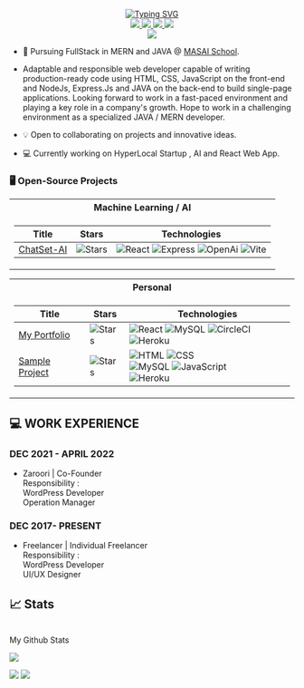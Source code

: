 <p align="center">
<a href="https://github.com/drkostas">
    <img src="https://readme-typing-svg.demolab.com?font=Georgia&size=18&duration=2000&pause=100&multiline=true&width=500&height=80&lines=Jiyauddin+Saiyad;FullStack Developer+%7C+Masai+Student+%7C+Software+Engineer;AI+%7C+Computer+Vision+%7C+Bots%7C" alt="Typing SVG" />
</a>
<br/>

<a href="https://jiyauddinsaiyad.github.io/">
    <img src="https://img.shields.io/badge/Portfolio-Jiyauddin-red?style=flat-square">
</a>  
<a href="https://drive.google.com/file/d/17k58hn7wRxX3EPdt2_otJYI6cnjGV-TB/view?usp=drivesdk">
    <img src="https://img.shields.io/badge/PDF-Resume-red?style=flat-square&logo=adobe">
</a>  
<a href="https://www.linkedin.com/in/jiyauddin-saiyad/">
    <img src="https://img.shields.io/badge/-Linkedin-blue?style=flat-square&logo=linkedin">
</a>
<a href="mailto:zeeyauddinsaiyad@gmail.com">
    <img src="https://img.shields.io/badge/-Email-red?style=flat-square&logo=gmail&logoColor=white">
</a>

<br/> 

<a href="https://github.com/JiyauddinSaiyad">
    <img src="https://github-stats-alpha.vercel.app/api?username=JiyauddinSaiyad&cc=22272e&tc=37BCF6&ic=fff&bc=0000">
</a>

</p>

* 📖 Pursuing FullStack in MERN and JAVA @ [MASAI School](https://www.masaischool.com/). 

* Adaptable and responsible web developer capable of writing production-ready code
using HTML, CSS, JavaScript on the front-end and NodeJs, Express.Js and JAVA
on the back-end to build single-page applications. Looking forward to work in a
fast-paced environment and playing a key role in a company's growth. Hope to work in
a challenging environment as a specialized JAVA / MERN developer.

* 💡 Open to collaborating on projects and innovative ideas. 

* 💻 Currently working on HyperLocal Startup , AI and React Web App.

### 🖥️ Open-Source Projects
<table>
<tr><th>Machine Learning / AI</th>
<tr><td>

|Title | Stars | Technologies|
|--|--|--|
| [ChatSet-AI](https://github.com/JiyauddinSaiyad/chatSet) | <img alt="Stars" src="https://img.shields.io/github/stars/JiyauddinSaiyad/chatSet?style=flat-square&labelColor=black"/> | ![React](https://img.shields.io/badge/REACT-black?style=flat-square&logo=react) ![Express](https://img.shields.io/badge/Express-black?style=flat-square&logo=express) ![OpenAi](https://img.shields.io/badge/OpenAi-black?style=flat-square&logo=openai) ![Vite](https://img.shields.io/badge/Vite-black?style=flat-square&logo=vite)|

</td></tr> </table>

<table>
<tr><th>Personal </th>
<tr><td>

|Title | Stars | Technologies|
|--|--|--|
| [My Portfolio](https://github.com/JiyauddinSaiyad/JiyauddinSaiyad.github.io) | <img alt="Stars" src="https://img.shields.io/github/stars/JiyauddinSaiyad/JiyauddinSaiyad.github.io?style=flat-square&labelColor=black"/> | ![React](https://img.shields.io/badge/REACT-black?style=flat-square&logo=react)  ![MySQL](https://img.shields.io/badge/MySQL-black?style=flat-square&logo=mysql) ![CircleCI](https://img.shields.io/badge/CI-black?style=flat-square&logo=circleci) ![Heroku](https://img.shields.io/badge/Heroku-black?style=flat-square&logo=heroku) |
| [Sample Project](https://github.com/JiyauddinSaiyad/lame-fairies-5020) | <img alt="Stars" src="https://img.shields.io/github/stars/JiyauddinSaiyad/lame-fairies-5020?style=flat-square&labelColor=black"/> | ![HTML](https://img.shields.io/badge/HTML-black?style=flat-square&logo=html) ![CSS](https://img.shields.io/badge/CSS-black?style=flat-square&logo=css)<br> ![MySQL](https://img.shields.io/badge/MySQL-black?style=flat-square&logo=mysql) ![JavaScript](https://img.shields.io/badge/JavaScript-black?style=flat-square&logo=javascript)<br>![Heroku](https://img.shields.io/badge/Heroku-black?style=flat-square&logo=heroku) |


</td></tr> </table>

## 💻 WORK EXPERIENCE

### DEC 2021 - APRIL 2022
* Zaroori | Co-Founder <br>
Responsibility : <br>
WordPress Developer <br>
Operation Manager

### DEC 2017- PRESENT
* Freelancer | Individual Freelancer <br>
Responsibility : <br>
WordPress Developer <br>
UI/UX Designer


## 📈 Stats
<br>
My Github Stats

![](http://github-profile-summary-cards.vercel.app/api/cards/profile-details?username=JiyauddinSaiyad&theme=dracula) 

![](http://github-profile-summary-cards.vercel.app/api/cards/repos-per-language?username=JiyauddinSaiyad&theme=dracula) 
![](http://github-profile-summary-cards.vercel.app/api/cards/most-commit-language?username=JiyauddinSaiyad&theme=dracula)

<br>
